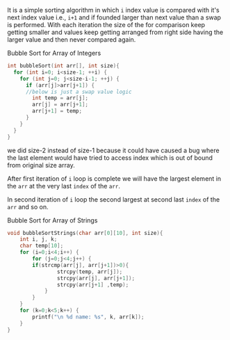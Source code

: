 It is a simple sorting algorithm in which `i` index value is compared with it's next index value i.e., `i+1` and if founded larger than next value than a swap is performed. With each iteration the size of the for comparison keep getting smaller and values keep getting arranged from right side having the larger value and then never compared again.

Bubble Sort for Array of Integers
```C
int bubbleSort(int arr[], int size){
  for (int i=0; i<size-1; ++i) {
    for (int j=0; j<size-i-1; ++j) {
      if (arr[j]>arr[j+1]) {
      //below is just a swap value logic
        int temp = arr[j];
        arr[j] = arr[j+1];
        arr[j+1] = temp;
      } 
    }
  }
}
```
 we did size-2 instead of size-1 because it could have caused a bug where the last element would have tried to access index which is out of bound from original size array.
 
After first iteration of `i` loop is complete we will have the largest element in the `arr` at the very last `index` of the `arr`. 

In second iteration of `i` loop the second largest at second last `index` of the `arr` and so on.

Bubble Sort for Array of Strings
```C
void bubbleSortStrings(char arr[0][10], int size){
	int i, j, k;
	char temp[10];
	for (i=0;i<4;i++) {
	    for (j=0;j<4;j++) {
	    if(strcmp(arr[j], arr[j+1])>0){
		        strcpy(temp, arr[j]);
		        strcpy(arr[j], arr[j+1]);
		        strcpy(arr[j+1] ,temp);
		    }
	    }
	}
	for (k=0;k<5;k++) { 
	    printf("\n %d name: %s", k, arr[k]);
	}
}
```